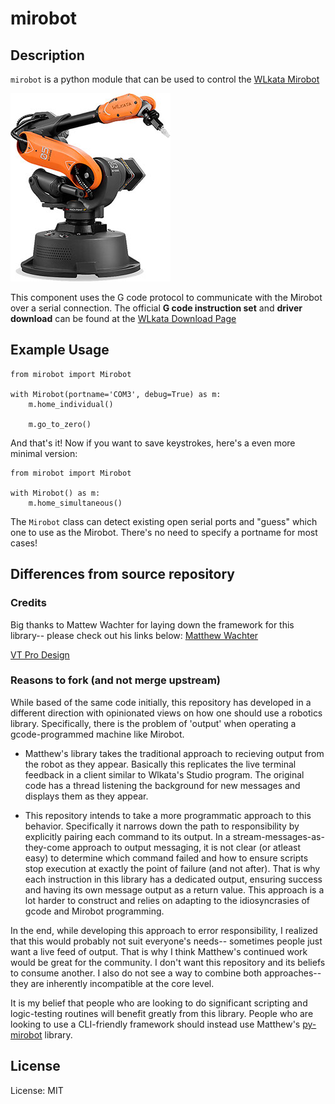 # mirobot

## Description

`mirobot` is a python module that can be used to control the [WLkata Mirobot](http://www.wlkata.com/site/index.html)

![Mirobot](/images/Mirobot_Solo_256.jpg)

This component uses the G code protocol to communicate with the Mirobot over a serial connection. The official **G code instruction set** and **driver download** can be found at the [WLkata Download Page](http://www.wlkata.com/site/downloads.html)

## Example Usage

```python3
from mirobot import Mirobot

with Mirobot(portname='COM3', debug=True) as m:
    m.home_individual()

    m.go_to_zero()
```

And that's it! Now if you want to save keystrokes, here's a even more minimal version:

```python3
from mirobot import Mirobot

with Mirobot() as m:
    m.home_simultaneous()
```

The `Mirobot` class can detect existing open serial ports and "guess" which one to use as the Mirobot. There's no need to specify a portname for most cases!

## Differences from source repository

### Credits

Big thanks to Mattew Wachter for laying down the framework for this library-- please check out his links below:
[Matthew Wachter](https://www.matthewwachter.com)

[VT Pro Design](https://www.vtprodesign.com)

### Reasons to fork (and not merge upstream)

While based of the same code initially, this repository has developed in a different direction with opinionated views on how one should use a robotics library. Specifically, there is the problem of 'output' when operating a gcode-programmed machine like Mirobot.

- Matthew's library takes the traditional approach to recieving output from the robot as they appear. Basically this replicates the live terminal feedback in a client similar to Wlkata's Studio program. The original code has a thread listening the background for new messages and displays them as they appear.

- This repository intends to take a more programmatic approach to this behavior. Specifically it narrows down the path to responsibility by explicitly pairing each command to its output. In a stream-messages-as-they-come approach to output messaging, it is not clear (or atleast easy) to determine which command failed and how to ensure scripts stop execution at exactly the point of failure (and not after). That is why each instruction in this library has a dedicated output, ensuring success and having its own message output as a return value. This approach is a lot harder to construct and relies on adapting to the idiosyncrasies of gcode and Mirobot programming.

In the end, while developing this approach to error responsibility, I realized that this would probably not suit everyone's needs-- sometimes people just want a live feed of output. That is why I think Matthew's continued work would be great for the community. I don't want this repository and its beliefs to consume another. I also do not see a way to combine both approaches-- they are inherently incompatible at the core level.

It is my belief that people who are looking to do significant scripting and logic-testing routines will benefit greatly from this library. People who are looking to use a CLI-friendly framework should instead use Matthew's [py-mirobot](https://github.com/matthewwachter/py-mirobot) library.

## License

License: MIT
